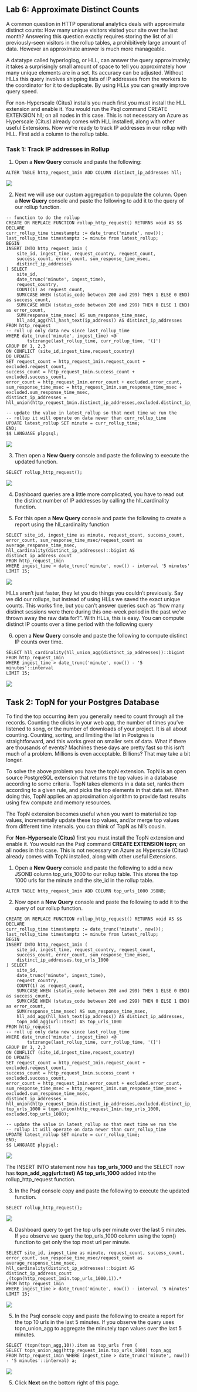 ## Lab 6: Approximate Distinct Counts

A common question in HTTP operational analytics deals with approximate distinct counts: How many unique visitors visited your site over the last month? Answering this question exactly requires storing the list of all previously-seen visitors in the rollup tables, a prohibitively large amount of data. However an approximate answer is much more manageable.

A datatype called hyperloglog, or HLL, can answer the query approximately; it takes a surprisingly small amount of space to tell you approximately how many unique elements are in a set. Its accuracy can be adjusted. Without HLLs this query involves shipping lists of IP addresses from the workers to the coordinator for it to deduplicate. By using HLLs you can greatly improve query speed.

For non-Hyperscale (Citus) installs you much first you must install the HLL extension and enable it. You would run the Psql command CREATE EXTENSION hll; on all nodes in this case. This is not necessary on Azure as Hyperscale (Citus) already comes with HLL installed, along with other useful Extensions.
Now we’re ready to track IP addresses in our rollup with HLL. First add a column to the rollup table.

### Task 1: Track IP addresses in Rollup

 1. Open a **New Query** console and paste the following:

```
ALTER TABLE http_request_1min ADD COLUMN distinct_ip_addresses hll; 
```

<kbd>![](images/query7rollup.png)</kbd>

 
2. Next we will use our custom aggregation to populate the column. Open a **New Query** console and paste the following to add it to the query of our rollup function.

```
-- function to do the rollup
CREATE OR REPLACE FUNCTION rollup_http_request() RETURNS void AS $$
DECLARE
curr_rollup_time timestamptz := date_trunc('minute', now());
last_rollup_time timestamptz := minute from latest_rollup;
BEGIN
INSERT INTO http_request_1min (
    site_id, ingest_time, request_country, request_count,
    success_count, error_count, sum_response_time_msec,
    distinct_ip_addresses
) SELECT
    site_id,
    date_trunc('minute', ingest_time),
    request_country,
    COUNT(1) as request_count,
    SUM(CASE WHEN (status_code between 200 and 299) THEN 1 ELSE 0 END) as success_count,
    SUM(CASE WHEN (status_code between 200 and 299) THEN 0 ELSE 1 END) as error_count,
    SUM(response_time_msec) AS sum_response_time_msec,
    hll_add_agg(hll_hash_text(ip_address)) AS distinct_ip_addresses
FROM http_request
-- roll up only data new since last_rollup_time
WHERE date_trunc('minute', ingest_time) <@
        tstzrange(last_rollup_time, curr_rollup_time, '(]')
GROUP BY 1, 2,3
ON CONFLICT (site_id,ingest_time,request_country)
DO UPDATE
SET request_count = http_request_1min.request_count + excluded.request_count,
success_count = http_request_1min.success_count + excluded.success_count,
error_count = http_request_1min.error_count + excluded.error_count,
sum_response_time_msec = http_request_1min.sum_response_time_msec + excluded.sum_response_time_msec,
distinct_ip_addresses = hll_union(http_request_1min.distinct_ip_addresses,excluded.distinct_ip_addresses);

-- update the value in latest_rollup so that next time we run the
-- rollup it will operate on data newer than curr_rollup_time
UPDATE latest_rollup SET minute = curr_rollup_time;
END;
$$ LANGUAGE plpgsql;
```

<kbd>![](images/query8rollup.png)</kbd>

3.	Then open a **New Query** console and paste the following to execute the updated function.

```
SELECT rollup_http_request(); 
```

<kbd>![](images/query8rollup1.png)</kbd>

 
4. Dashboard queries are a little more complicated, you have to read out the distinct number of IP addresses by calling the hll_cardinality function.

5. For this open a **New Query** console and paste the following to create a report using the hll_cardinality function 

```
SELECT site_id, ingest_time as minute, request_count, success_count, 
error_count, sum_response_time_msec/request_count as average_response_time_msec, 
hll_cardinality(distinct_ip_addresses)::bigint AS distinct_ip_address_count 
FROM http_request_1min 
WHERE ingest_time > date_trunc('minute', now()) - interval '5 minutes' LIMIT 15;
```

<kbd>![](images/query8rollup2.png)</kbd>

HLLs aren’t just faster, they let you do things you couldn’t previously. Say we did our rollups, but instead of using HLLs we saved the exact unique counts. This works fine, but you can’t answer queries such as “how many distinct sessions were there during this one-week period in the past we’ve thrown away the raw data for?”.
With HLLs, this is easy. You can compute distinct IP counts over a time period with the following query
 
6. open a **New Query** console and paste the following to compute distinct IP counts over time.

```
SELECT hll_cardinality(hll_union_agg(distinct_ip_addresses))::bigint
FROM http_request_1min
WHERE ingest_time > date_trunc('minute', now()) - '5 minutes'::interval
LIMIT 15;
```

<kbd>![](images/query8rollup3.png)</kbd>

## Task 2: TopN for your Postgres Database

To find the top occurring item you generally need to count through all the records. Counting the clicks in your web app, the number of times you’ve listened to song, or the number of downloads of your project. It is all about counting. Counting, sorting, and limiting the list in Postgres is straightforward, and this works great on smaller sets of data. What if there are thousands of events? Machines these days are pretty fast so this isn’t much of a problem. Millions is even acceptable. Billions? That may take a bit longer. 

To solve the above problem you have the topN extension. TopN is an open source PostgreSQL extension that returns the top values in a database according to some criteria. TopN takes elements in a data set, ranks them according to a given rule, and picks the top elements in that data set. When doing this, TopN applies an approximation algorithm to provide fast results using few compute and memory resources.

The TopN extension becomes useful when you want to materialize top values, incrementally update these top values, and/or merge top values from different time intervals. you can think of TopN as hll’s cousin.

For **Non-Hyperscale (Citus)**  first you must install the TopN extension and enable it. You would run the Psql command **CREATE EXTENSION topn**; on all nodes in this case. This is not necessary on Azure as Hyperscale (Citus) already comes with TopN installed, along with other useful Extensions.

 
1. Open a **New Query** console and paste the following to add a new JSONB column top_urls_1000 to our rollup table. This stores the top 1000 urls for the minute and the site_id in the rollup table.

```
ALTER TABLE http_request_1min ADD COLUMN top_urls_1000 JSONB;
```

2. Now open a **New Query** console and paste the following to add it to the query of our rollup function.

```
CREATE OR REPLACE FUNCTION rollup_http_request() RETURNS void AS $$
DECLARE
curr_rollup_time timestamptz := date_trunc('minute', now());
last_rollup_time timestamptz := minute from latest_rollup;
BEGIN
INSERT INTO http_request_1min (
    site_id, ingest_time, request_country, request_count,
    success_count, error_count, sum_response_time_msec,
    distinct_ip_addresses,top_urls_1000 
) SELECT
    site_id,
    date_trunc('minute', ingest_time),
    request_country,
    COUNT(1) as request_count,
    SUM(CASE WHEN (status_code between 200 and 299) THEN 1 ELSE 0 END) as success_count,
    SUM(CASE WHEN (status_code between 200 and 299) THEN 0 ELSE 1 END) as error_count,
    SUM(response_time_msec) AS sum_response_time_msec,
    hll_add_agg(hll_hash_text(ip_address)) AS distinct_ip_addresses,
    topn_add_agg(url::text) AS top_urls_1000
FROM http_request
-- roll up only data new since last_rollup_time
WHERE date_trunc('minute', ingest_time) <@
        tstzrange(last_rollup_time, curr_rollup_time, '(]')
GROUP BY 1, 2,3
ON CONFLICT (site_id,ingest_time,request_country)
DO UPDATE
SET request_count = http_request_1min.request_count + excluded.request_count,
success_count = http_request_1min.success_count + excluded.success_count,
error_count = http_request_1min.error_count + excluded.error_count,
sum_response_time_msec = http_request_1min.sum_response_time_msec + excluded.sum_response_time_msec,
distinct_ip_addresses = hll_union(http_request_1min.distinct_ip_addresses,excluded.distinct_ip_addresses),
top_urls_1000 = topn_union(http_request_1min.top_urls_1000, excluded.top_urls_1000);

-- update the value in latest_rollup so that next time we run the
-- rollup it will operate on data newer than curr_rollup_time
UPDATE latest_rollup SET minute = curr_rollup_time;
END;
$$ LANGUAGE plpgsql;
```

<kbd>![](images/query9rollup.png)</kbd>

The INSERT INTO statement now has **top_urls_1000** and the SELECT now has **topn_add_agg(url::text) AS top_urls_1000** added into the rollup_http_request function.


3. In the Psql console copy and paste the following to execute the updated function.

```
SELECT rollup_http_request(); 
```

<kbd>![](images/rollup10.png)</kbd>

4.	Dashboard query to get the top urls per minute over the last 5 minutes. If you observe we query the top_urls_1000 column using the topn() function to get only the top most url per minute.

```
SELECT site_id, ingest_time as minute, request_count, success_count,
error_count, sum_response_time_msec/request_count as average_response_time_msec,
hll_cardinality(distinct_ip_addresses)::bigint AS distinct_ip_address_count
,(topn(http_request_1min.top_urls_1000,1)).*
FROM http_request_1min
WHERE ingest_time > date_trunc('minute', now()) - interval '5 minutes' LIMIT 15;
```

<kbd>![](images/query9rollup1.png)</kbd>

5. In the Psql console copy and paste the following to create a report for the top 10 urls in the last 5 minutes. If you observe the query uses topn_union_agg to aggregate the minutely topn values over the last 5 minutes.

```
SELECT (topn(topn_agg,10)).item as top_urls from (
SELECT topn_union_agg(http_request_1min.top_urls_1000) topn_agg 
FROM http_request_1min WHERE ingest_time > date_trunc('minute', now()) - '5 minutes'::interval) a; 
```

<kbd>![](images/query9rollup1.png)</kbd>

5. Click **Next** on the bottom right of this page.
